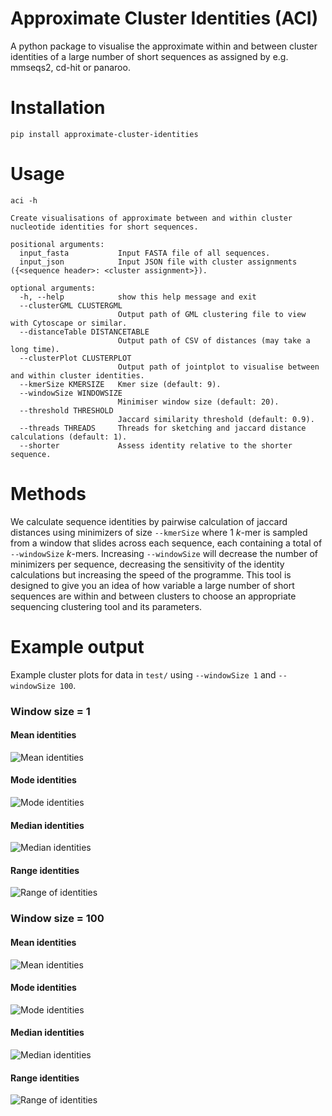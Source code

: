 # Approximate Cluster Identities (ACI)

A python package to visualise the approximate within and between cluster identities of a large number of short sequences as assigned by e.g. mmseqs2, cd-hit or panaroo.

# Installation
```
pip install approximate-cluster-identities
```

# Usage

```
aci -h

Create visualisations of approximate between and within cluster nucleotide identities for short sequences.

positional arguments:
  input_fasta           Input FASTA file of all sequences.
  input_json            Input JSON file with cluster assignments ({<sequence header>: <cluster assignment>}).

optional arguments:
  -h, --help            show this help message and exit
  --clusterGML CLUSTERGML
                        Output path of GML clustering file to view with Cytoscape or similar.
  --distanceTable DISTANCETABLE
                        Output path of CSV of distances (may take a long time).
  --clusterPlot CLUSTERPLOT
                        Output path of jointplot to visualise between and within cluster identities.
  --kmerSize KMERSIZE   Kmer size (default: 9).
  --windowSize WINDOWSIZE
                        Minimiser window size (default: 20).
  --threshold THRESHOLD
                        Jaccard similarity threshold (default: 0.9).
  --threads THREADS     Threads for sketching and jaccard distance calculations (default: 1).
  --shorter             Assess identity relative to the shorter sequence.
```

# Methods

We calculate sequence identities by pairwise calculation of jaccard distances using minimizers of size ```--kmerSize``` where 1 *k*-mer is sampled from a window that slides across each sequence, each containing a total of ```--windowSize``` *k*-mers. Increasing ```--windowSize``` will decrease the number of minimizers per sequence, decreasing the sensitivity of the identity calculations but increasing the speed of the programme. This tool is designed to give you an idea of how variable a large number of short sequences are within and between clusters to choose an appropriate sequencing clustering tool and its parameters.

# Example output

Example cluster plots for data in ```test/``` using ```--windowSize 1``` and ```--windowSize 100```.

### Window size = 1

#### Mean identities
![Mean identities](images/cluster_distances_window_1.mean.png)
#### Mode identities
![Mode identities](images/cluster_distances_window_1.mode.png)
#### Median identities
![Median identities](images/cluster_distances_window_1.median.png)
#### Range identities
![Range of identities](images/cluster_distances_window_1.range.png)

### Window size = 100

#### Mean identities
![Mean identities](images/cluster_distances_window_100.mean.png)
#### Mode identities
![Mode identities](images/cluster_distances_window_100.mode.png)
#### Median identities
![Median identities](images/cluster_distances_window_100.median.png)
#### Range identities
![Range of identities](images/cluster_distances_window_100.range.png)

